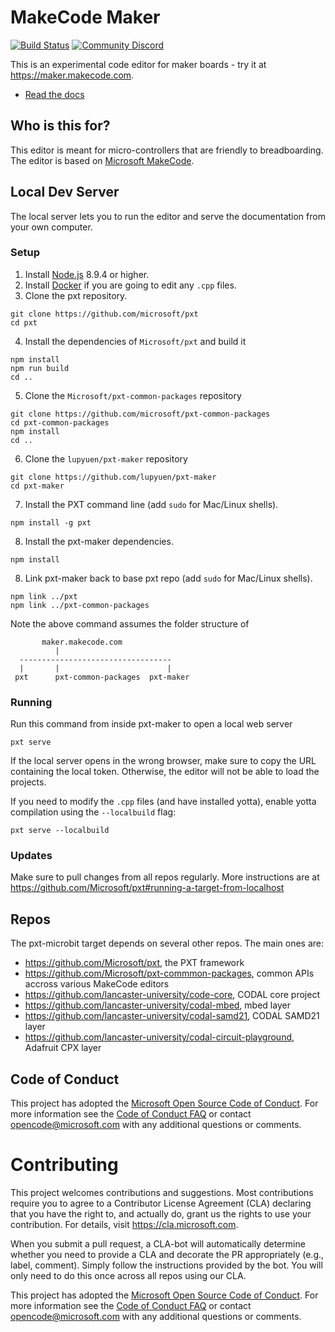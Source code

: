 # MakeCode Maker 

[![Build Status](https://travis-ci.org/Microsoft/pxt-maker.svg?branch=master)](https://travis-ci.org/Microsoft/pxt-maker)
[![Community Discord](https://img.shields.io/discord/448979533891371018.svg)](https://aka.ms/makecodecommunity)

This is an experimental code editor for maker boards - try it at https://maker.makecode.com.

* [Read the docs](https://maker.makecode.com/about)

## Who is this for?

This editor is meant for micro-controllers that are friendly to breadboarding. The editor is based on [Microsoft MakeCode](https://makecode.com).

## Local Dev Server

The local server lets you to run the editor and serve the documentation from your own computer.

### Setup

1. Install [Node.js](https://nodejs.org/) 8.9.4 or higher.
2. Install [Docker](https://www.docker.com/) if you are going to edit any `.cpp` files.
3. Clone the pxt repository.
```
git clone https://github.com/microsoft/pxt
cd pxt
```
4. Install the dependencies of ``Microsoft/pxt`` and build it
```
npm install
npm run build
cd ..
```
5. Clone the ``Microsoft/pxt-common-packages`` repository
```
git clone https://github.com/microsoft/pxt-common-packages
cd pxt-common-packages
npm install
cd ..
```
6. Clone the ``lupyuen/pxt-maker`` repository
```
git clone https://github.com/lupyuen/pxt-maker
cd pxt-maker
```
7. Install the PXT command line (add `sudo` for Mac/Linux shells).
```
npm install -g pxt
```
8. Install the pxt-maker dependencies.
```
npm install
```
8. Link pxt-maker back to base pxt repo (add `sudo` for Mac/Linux shells).
```
npm link ../pxt
npm link ../pxt-common-packages
```
Note the above command assumes the folder structure of   
```
       maker.makecode.com
          |
  ----------------------------------
  |       |                        |
 pxt      pxt-common-packages  pxt-maker
 ```

### Running

Run this command from inside pxt-maker to open a local web server
```
pxt serve
```
If the local server opens in the wrong browser, make sure to copy the URL containing the local token. 
Otherwise, the editor will not be able to load the projects.

If you need to modify the `.cpp` files (and have installed yotta), enable yotta compilation using the `--localbuild` flag:
```
pxt serve --localbuild
```

### Updates

Make sure to pull changes from all repos regularly. More instructions are at https://github.com/Microsoft/pxt#running-a-target-from-localhost

## Repos 

The pxt-microbit target depends on several other repos. The main ones are:
- https://github.com/Microsoft/pxt, the PXT framework
- https://github.com/Microsoft/pxt-commmon-packages, common APIs accross various MakeCode editors
- https://github.com/lancaster-university/code-core, CODAL core project
- https://github.com/lancaster-university/codal-mbed, mbed layer
- https://github.com/lancaster-university/codal-samd21, CODAL SAMD21 layer
- https://github.com/lancaster-university/codal-circuit-playground, Adafruit CPX layer

## Code of Conduct

This project has adopted the [Microsoft Open Source Code of Conduct](https://opensource.microsoft.com/codeofconduct/). For more information see the [Code of Conduct FAQ](https://opensource.microsoft.com/codeofconduct/faq/) or contact [opencode@microsoft.com](mailto:opencode@microsoft.com) with any additional questions or comments.

# Contributing

This project welcomes contributions and suggestions.  Most contributions require you to agree to a
Contributor License Agreement (CLA) declaring that you have the right to, and actually do, grant us
the rights to use your contribution. For details, visit https://cla.microsoft.com.

When you submit a pull request, a CLA-bot will automatically determine whether you need to provide
a CLA and decorate the PR appropriately (e.g., label, comment). Simply follow the instructions
provided by the bot. You will only need to do this once across all repos using our CLA.

This project has adopted the [Microsoft Open Source Code of Conduct](https://opensource.microsoft.com/codeofconduct/).
For more information see the [Code of Conduct FAQ](https://opensource.microsoft.com/codeofconduct/faq/) or
contact [opencode@microsoft.com](mailto:opencode@microsoft.com) with any additional questions or comments.
